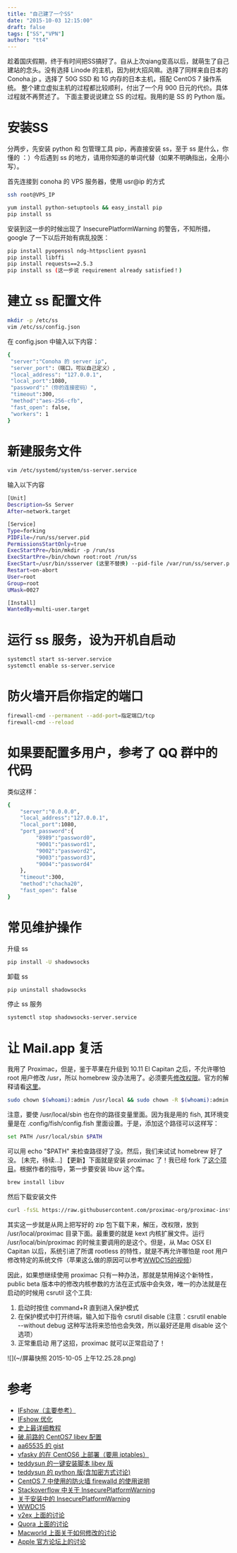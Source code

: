 ```yaml
---
title: "自己建了一个SS"
date: "2015-10-03 12:15:00"
draft: false
tags: ["SS","VPN"]
author: "tt4"
---
```


趁着国庆假期，终于有时间把SS搞好了。自从上次qiang变高以后，就萌生了自己建站的念头。没有选择 Linode 的主机，因为树大招风嘛。选择了同样来自日本的 Conoha.jp 。选择了 50G SSD 和 1G 内存的日本主机，搭配 CentOS 7 操作系统。
整个建立虚拟主机的过程都比较顺利，付出了一个月 900 日元的代价。具体过程就不再赘述了。
下面主要说说建立 SS 的过程。我用的是 SS 的 Python 版。
# 安装SS
分两步，先安装 python 和 包管理工具 pip，再直接安装 ss，至于 ss 是什么，你懂的 ：）今后遇到 ss 的地方，请用你知道的单词代替（如果不明确指出，全用小写）。

首先连接到 conoha 的 VPS 服务器，使用 usr@ip 的方式
```sh
ssh root@VPS_IP
```
```sh
yum install python-setuptools && easy_install pip
pip install ss
```
安装到这一步的时候出现了 InsecurePlatformWarning 的警告，不知所措，google 了一下以后开始有病乱投医：
```sh
pip install pyopenssl ndg-httpsclient pyasn1
pip install libffi
pip install requests==2.5.3
pip install ss (这一步说 requirement already satisfied！)
```
# 建立 ss 配置文件
```sh
mkdir -p /etc/ss
vim /etc/ss/config.json
```
在 config.json 中输入以下内容：
```sh
{
 "server":"Conoha 的 server ip",
 "server_port":（端口，可以自己定义）,
 "local_address": "127.0.0.1",
 "local_port":1080,
 "password":"（你的连接密码）",
 "timeout":300,
 "method":"aes-256-cfb",
 "fast_open": false,
 "workers": 1
}
```
# 新建服务文件
```sh
vim /etc/systemd/system/ss-server.service
```
输入以下内容
```sh
[Unit]
Description=Ss Server
After=network.target

[Service]
Type=forking
PIDFile=/run/ss/server.pid
PermissionsStartOnly=true
ExecStartPre=/bin/mkdir -p /run/ss
ExecStartPre=/bin/chown root:root /run/ss
ExecStart=/usr/bin/ssserver (这里不替换) --pid-file /var/run/ss/server.pid -c /etc/ss/config.json -d start
Restart=on-abort
User=root
Group=root
UMask=0027

[Install]
WantedBy=multi-user.target
```
# 运行 ss 服务，设为开机自启动
```sh
systemctl start ss-server.service
systemctl enable ss-server.service
```
# 防火墙开启你指定的端口
```sh
firewall-cmd --permanent --add-port=指定端口/tcp
firewall-cmd --reload
```
# 如果要配置多用户，参考了 QQ 群中的代码
类似这样：
```sh
{
    "server":"0.0.0.0",
    "local_address":"127.0.0.1",
    "local_port":1080,
    "port_password":{
         "8989":"password0",
         "9001":"password1",
         "9002":"password2",
         "9003":"password3",
         "9004":"password4"
    },
    "timeout":300,
    "method":"chacha20",
    "fast_open": false
}
```

# 常见维护操作
升级 ss
```sh
pip install -U shadowsocks
```
卸载 ss
```sh
pip uninstall shadowsocks
```
停止 ss 服务
```sh
systemctl stop shadowsocks-server.service
```
# 让 Mail.app 复活
我用了 Proximac，但是，鉴于苹果在升级到 10.11 El Capitan 之后，不允许哪怕 root 用户修改 /usr，所以 homebrew 没办法用了。必须要先[修改权限](https://github.com/Homebrew/homebrew/blob/master/share/doc/homebrew/El_Capitan_and_Homebrew.md)。官方的解释请看[这里](https://developer.apple.com/videos/play/wwdc2015-706/)。
```sh
sudo chown $(whoami):admin /usr/local && sudo chown -R $(whoami):admin /usr/local
```
注意，要使 /usr/local/sbin 也在你的路径变量里面。因为我是用的 fish, 其环境变量是在 .config/fish/config.fish 里面设置。于是，添加这个路径可以这样写：
```sh
set PATH /usr/local/sbin $PATH
```
可以用  echo "$PATH" 来检查路径好了没。然后，我们来试试 homebrew 好了没。
[未完，待续...]
【更新】下面就是安装 proximac 了！我已经 fork 了[这个项目](https://github.com/tigertooth4/proximac)。根据作者的指导，第一步要安装 libuv 这个库。
```sh
brew install libuv
```
然后下载安装文件
```sh
curl -fsSL https://raw.githubusercontent.com/proximac-org/proximac-install/master/install.py |python
```
其实这一步就是从网上把写好的 zip 包下载下来，解压，改权限，放到 /usr/local/proximac 目录下面。最重要的就是 kext 内核扩展文件。运行 /usr/local/bin/proximac 的时候主要调用的是这个。但是，从 Mac OSX El Capitan 以后，系统引进了所谓 rootless 的特性，就是不再允许哪怕是 root 用户修改特定的系统文件（苹果这么做的原因可以参考[WWDC15的视频](https://developer.apple.com/videos/play/wwdc2015-706/)）

因此，如果想继续使用 proximac 只有一种办法，那就是禁用掉这个新特性，public beta 版本中的修改内核参数的方法在正式版中会失效，唯一的办法就是在启动的时候用 csrutil 这个工具:
1. 启动时按住 command+R 直到进入保护模式
2. 在保护模式中打开终端，输入如下指令 csrutil disable (注意：csrutil enable --without debug 这种写法将来恐怕也会失效，所以最好还是用 disable 这个选项）
3. 正常重启动
用了这招，proximac 就可以正常启动了！

![](~/屏幕快照 2015-10-05 上午12.25.28.png)


# 参考
- [IFshow（主要参考）](https://www.ifshow.com/centos-7-installation-and-configuration-shadowsocks/)
- [IFshow 优化](https://www.ifshow.com/centos-7-shadowsocks-optimization/)
- [史上最详细教程](http://shadowsocks.blogspot.jp/2015/01/shadowsocks.html)
- [破.前路的 CentOS7 libev 配置](http://hi-rain.com/2015/09/17/CentOS-7系统架设Shadowsocks-libev服务器/)
- [aa65535 的 gist](https://gist.github.com/aa65535/ea090063496b0d3a1748)
- [vfasky 的在 CentOS6 上部署（要用 iptables）](https://vfasky.com/2013-05-17/shadowsocks-centos6/)
- [teddysun 的一键安装脚本 libev 版](https://teddysun.com/357.html)
- [teddysun 的 python 版(含加密方式讨论)](https://teddysun.com/339.html)
- [CentOS 7 中使用的防火墙 firewalld 的使用说明](https://access.redhat.com/documentation/en-US/Red_Hat_Enterprise_Linux/7/html/Security_Guide/sec-Using_Firewalls.html#sec-Introduction_to_firewalld)
- [Stackoverflow 中关于 InsecurePlatformWarning](http://stackoverflow.com/questions/29099404/ssl-insecureplatform-error-when-using-requests-package)
- [关于安装中的 InsecurePlatformWarning](http://urllib3.readthedocs.org/en/latest/security.html)
- [WWDC15](https://developer.apple.com/videos/play/wwdc2015-706/)
- [v2ex 上面的讨论](http://www.v2ex.com/tag/rootless)
- [Quora 上面的讨论](https://www.quora.com/How-do-I-turn-off-the-rootless-in-OS-X-El-Capitan-10-11)
- [Macworld 上面关于如何修改的讨论](http://www.macworld.com/article/2986118/security/how-to-modify-system-integrity-protection-in-el-capitan.html)
- [Apple 官方论坛上的讨论](https://forums.developer.apple.com/thread/3981)
